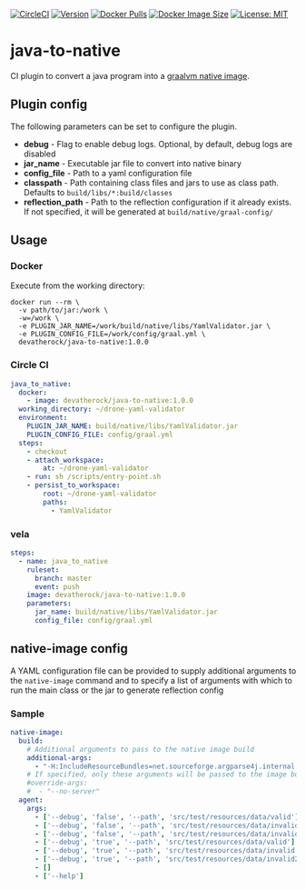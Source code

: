[![CircleCI](https://circleci.com/gh/devatherock/java-to-native.svg?style=svg)](https://circleci.com/gh/devatherock/java-to-native)
[![Version](https://img.shields.io/docker/v/devatherock/java-to-native?sort=date)](https://hub.docker.com/r/devatherock/java-to-native/)
[![Docker Pulls](https://img.shields.io/docker/pulls/devatherock/java-to-native.svg)](https://hub.docker.com/r/devatherock/java-to-native/)
[![Docker Image Size](https://img.shields.io/docker/image-size/devatherock/java-to-native.svg?sort=date)](https://hub.docker.com/r/devatherock/java-to-native/)
[![License: MIT](https://img.shields.io/badge/License-MIT-yellow.svg)](https://opensource.org/licenses/MIT)
# java-to-native
CI plugin to convert a java program into a [graalvm native image](https://www.graalvm.org/docs/reference-manual/native-image/).

## Plugin config
The following parameters can be set to configure the plugin.

* **debug** - Flag to enable debug logs. Optional, by default, debug logs are disabled
* **jar_name** - Executable jar file to convert into native binary
* **config_file** - Path to a yaml configuration file
* **classpath** - Path containing class files and jars to use as class path. Defaults to `build/libs/*:build/classes`
* **reflection_path** - Path to the reflection configuration if it already exists. If not specified, it will be generated at `build/native/graal-config/`

## Usage
### Docker

Execute from the working directory:

```
docker run --rm \
  -v path/to/jar:/work \
  -w=/work \
  -e PLUGIN_JAR_NAME=/work/build/native/libs/YamlValidator.jar \
  -e PLUGIN_CONFIG_FILE=/work/config/graal.yml \
  devatherock/java-to-native:1.0.0
```

### Circle CI

```yaml
java_to_native:
  docker:
    - image: devatherock/java-to-native:1.0.0
  working_directory: ~/drone-yaml-validator
  environment:
    PLUGIN_JAR_NAME: build/native/libs/YamlValidator.jar
    PLUGIN_CONFIG_FILE: config/graal.yml
  steps:
    - checkout
    - attach_workspace:
        at: ~/drone-yaml-validator
    - run: sh /scripts/entry-point.sh
    - persist_to_workspace:
        root: ~/drone-yaml-validator
        paths:
          - YamlValidator
```

### vela

```yaml
steps:
  - name: java_to_native
    ruleset:
      branch: master
      event: push
    image: devatherock/java-to-native:1.0.0
    parameters:
      jar_name: build/native/libs/YamlValidator.jar
      config_file: config/graal.yml
```

## native-image config
A YAML configuration file can be provided to supply additional arguments to the `native-image` command and to specify 
a list of arguments with which to run the main class or the jar to generate reflection config

### Sample
```yaml
native-image:
  build:
    # Additional arguments to pass to the native image build
    additional-args:
      - "-H:IncludeResourceBundles=net.sourceforge.argparse4j.internal.ArgumentParserImpl"
    # If specified, only these arguments will be passed to the image build
    #override-args:
    #  - "--no-server"
  agent:
    args:
      - ['--debug', 'false', '--path', 'src/test/resources/data/valid']
      - ['--debug', 'false', '--path', 'src/test/resources/data/invalid']
      - ['--debug', 'false', '--path', 'src/test/resources/data/invalid2']
      - ['--debug', 'true', '--path', 'src/test/resources/data/valid']
      - ['--debug', 'true', '--path', 'src/test/resources/data/invalid']
      - ['--debug', 'true', '--path', 'src/test/resources/data/invalid2']
      - []
      - ['--help']
```
